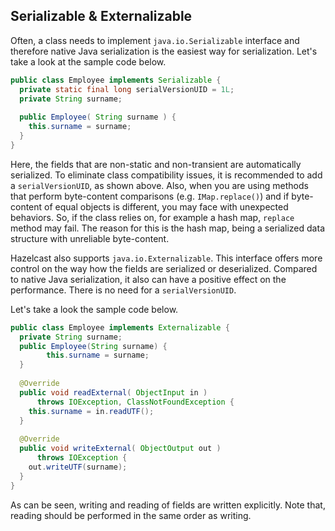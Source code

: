 



## Serializable & Externalizable

Often, a class needs to implement `java.io.Serializable` interface and therefore native Java serialization is the easiest way for serialization. Let's take a look at the sample code below.

```java
public class Employee implements Serializable { 
  private static final long serialVersionUID = 1L;
  private String surname;
  
  public Employee( String surname ) { 
    this.surname = surname;
  } 
}
```

Here, the fields that are non-static and non-transient are automatically serialized. To eliminate class compatibility issues, it is recommended to add a `serialVersionUID`, as shown above. Also, when you are using methods that perform byte-content comparisons (e.g. `IMap.replace()`) and if byte-content of equal objects is different, you may face with unexpected behaviors. So, if the class relies on, for example a hash map, `replace` method may fail. The reason for this is the hash map, being a serialized data structure with unreliable byte-content.

Hazelcast also supports `java.io.Externalizable`. This interface offers more control on the way how the fields are serialized or deserialized. Compared to native Java serialization, it also can have a positive effect on the performance. There is no need for a `serialVersionUID`.

Let's take a look the sample code below.

```java
public class Employee implements Externalizable { 
  private String surname;
  public Employee(String surname) { 
        this.surname = surname;
  }
  
  @Override
  public void readExternal( ObjectInput in )
      throws IOException, ClassNotFoundException {
    this.surname = in.readUTF();
  }
    
  @Override
  public void writeExternal( ObjectOutput out )
      throws IOException {
    out.writeUTF(surname); 
  }
}
```

As can be seen, writing and reading of fields are written explicitly. Note that, reading should be performed in the same order as writing.

